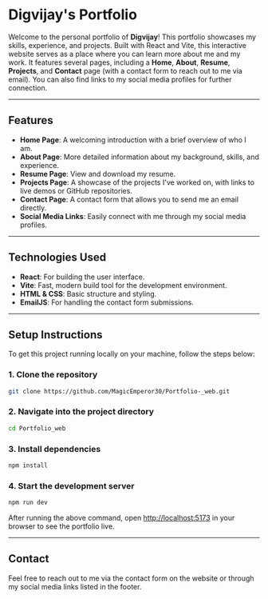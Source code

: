 # Digvijay's Portfolio

Welcome to the personal portfolio of **Digvijay**! This portfolio showcases my skills, experience, and projects. Built with React and Vite, this interactive website serves as a place where you can learn more about me and my work. It features several pages, including a **Home**, **About**, **Resume**, **Projects**, and **Contact** page (with a contact form to reach out to me via email). You can also find links to my social media profiles for further connection.

---

## Features

- **Home Page**: A welcoming introduction with a brief overview of who I am.
- **About Page**: More detailed information about my background, skills, and experience.
- **Resume Page**: View and download my resume.
- **Projects Page**: A showcase of the projects I've worked on, with links to live demos or GitHub repositories.
- **Contact Page**: A contact form that allows you to send me an email directly.
- **Social Media Links**: Easily connect with me through my social media profiles.

---

## Technologies Used

- **React**: For building the user interface.
- **Vite**: Fast, modern build tool for the development environment.
- **HTML & CSS**: Basic structure and styling.
- **EmailJS**: For handling the contact form submissions.

---

## Setup Instructions

To get this project running locally on your machine, follow the steps below:

### 1. Clone the repository
```bash
git clone https://github.com/MagicEmperor30/Portfolio-_web.git
```

### 2. Navigate into the project directory
```bash
cd Portfolio_web
```

### 3. Install dependencies
```bash
npm install
```

### 4. Start the development server
```bash
npm run dev
```

After running the above command, open [http://localhost:5173](http://localhost:5173) in your browser to see the portfolio live.

---

## Contact

Feel free to reach out to me via the contact form on the website or through my social media links listed in the footer.
